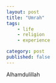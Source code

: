 ```yaml
---
layout: post
title: "Umrah"
tags: 
    - life
    - religion
    - experience

category: post
published: false
---
```


Alhamdulillah
